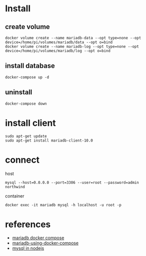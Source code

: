 

# Install
## create volume
```
docker volume create --name mariadb-data --opt type=none --opt device=/home/pi/volumes/mariadb/data --opt o=bind
docker volume create --name mariadb-log --opt type=none --opt device=/home/pi/volumes/mariadb/log --opt o=bind
```

## install database
```
docker-compose up -d
```

## uninstall
```
docker-compose down
```

# install client
```
sudo apt-get update
sudo apt-get install mariadb-client-10.0
```

# connect
host
```
mysql --host=0.0.0.0 --port=3306 --user=root --password=admin northwind
```

container
```
docker exec -it mariadb mysql -h localhost -u root -p 
```


# references
- [mariadb docker compose](https://github.com/monstrenyatko/docker-rpi-mariadb)
- [mariadb-using-docker-compose](https://learntubes.com/how-to-install-mariadb-using-docker-compose)
- [mysql in nodejs](https://evertpot.com/executing-a-mysql-query-in-nodejs/)